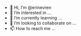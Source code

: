 - 👋 Hi, I’m @erinevren
- 👀 I’m interested in ...
- 🌱 I’m currently learning ...
- 💞️ I’m looking to collaborate on ...
- 📫 How to reach me ...

<!---
erinevren/erinevren is a ✨ special ✨ repository because its `README.md` (this file) appears on your GitHub profile.
You can click the Preview link to take a look at your changes.
--->

